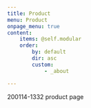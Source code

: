 ```yaml
---
title: Product
menu: Product
onpage_menu: true
content:
    items: @self.modular
    order:
        by: default
        dir: asc
        custom:
            - _about

---
```



200114-1332 product page 